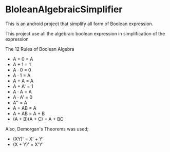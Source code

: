 # BloleanAlgebraicSimplifier
This is an android project that simplify all form of Boolean expression. 

This project use all the algebraic boolean expression in simplification of the expression

The 12 Rules of Boolean Algebra 
* A + 0 = A
* A + 1 = 1
* A · 0 = 0
* A · 1 = A
* A + A = A
* A + A' = 1
* A · A = A
* A · A' = 0
* A'' = A
* A + AB = A
* A + AB = A + B
* (A + B)(A + C) = A + BC

Also, Demorgan's Theorems was used;

* (XY)' = X' + Y'
* (X + Y)' = X'Y'
